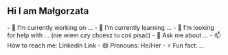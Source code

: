 ## Hi I am Małgorzata 

<!--I am an ambitious IT furas at Gdańsk University of Technology (currently seventh semester). I have worked with many various technologies and i have experience with developing products for clients. My part time job is tutoring. In my free time i like to spend time on learning new technologies and broadening my horizons. 
--!>

- 🔭 I’m currently working on ...
- 🌱 I’m currently learning ...
- 🤔 I’m looking for help with ... (nie wiem czy chcesz tu coś pisać)
- 💬 Ask me about ... 
- 📫 How to reach me: Linkedin Link
- 😄 Pronouns: He/Her
- ⚡ Fun fact: ...
